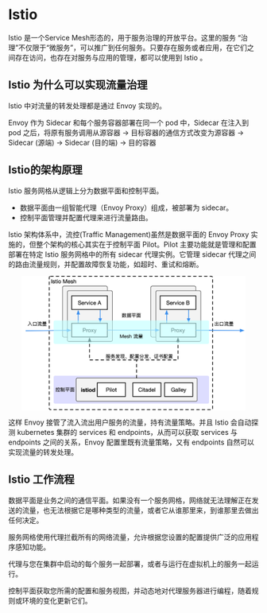 # Istio

Istio 是一个Service Mesh形态的，用于服务治理的开放平台。这里的服务 “治理”不仅限于“微服务”，可以推广到任何服务。只要存在服务或者应用，在它们之间存在访问，也存在对服务与应用的管理，都可以使用到 Istio 。

## Istio 为什么可以实现流量治理

Istio 中对流量的转发处理都是通过 Envoy 实现的。

Envoy 作为 Sidecar 和每个服务容器部署在同一个 pod 中，Sidecar 在注入到 pod 之后，将原有服务调用从源容器 -> 目标容器的通信方式改变为源容器 -> Sidecar (源端) -> Sidecar (目的端) -> 目的容器




## Istio的架构原理

Istio 服务网格从逻辑上分为数据平面和控制平面。

- 数据平面由一组智能代理（Envoy Proxy）组成，被部署为 sidecar。
- 控制平面管理并配置代理来进行流量路由。

Istio 架构体系中，流控(Traffic Management)虽然是数据平面的 Envoy Proxy 实施的，但整个架构的核心其实在于控制平面 Pilot。Pilot 主要功能就是管理和配置部署在特定 Istio 服务网格中的所有 sidecar 代理实例。它管理 sidecar 代理之间的路由流量规则，并配置故障恢复功能，如超时、重试和熔断。

<div  align="center">
	<img src="../assets/istio-mesh-arch.png" width = "450"  align=center />
</div>


这样 Envoy 接管了流入流出用户服务的流量，持有流量策略。并且 Istio 会自动探测 kubernetes 集群的 services 和 endpoints，从而可以获取 services 与 endpoints 之间的关系，Envoy 配置里既有流量策略，又有 endpoints 自然可以实现流量的转发处理。



## Istio 工作流程

数据平面是业务之间的通信平面。如果没有一个服务网格，网络就无法理解正在发送的流量，也无法根据它是哪种类型的流量，或者它从谁那里来，到谁那里去做出任何决定。

服务网格使用代理拦截所有的网络流量，允许根据您设置的配置提供广泛的应用程序感知功能。

代理与您在集群中启动的每个服务一起部署，或者与运行在虚拟机上的服务一起运行。

控制平面获取您所需的配置和服务视图，并动态地对代理服务器进行编程，随着规则或环境的变化更新它们。





